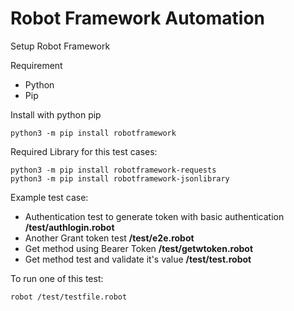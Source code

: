 # Robot Framework Automation

Setup Robot Framework

Requirement
- Python
- Pip 

Install with python pip

    python3 -m pip install robotframework

Required Library for this test cases:

   ```
   python3 -m pip install robotframework-requests
   python3 -m pip install robotframework-jsonlibrary
   ```


Example test case:
- Authentication test to generate token with basic authentication **/test/authlogin.robot**
- Another Grant token test **/test/e2e.robot**
- Get method using Bearer Token **/test/getwtoken.robot**
- Get method test and validate it's value **/test/test.robot**

To run one of this test:
```
robot /test/testfile.robot
```
